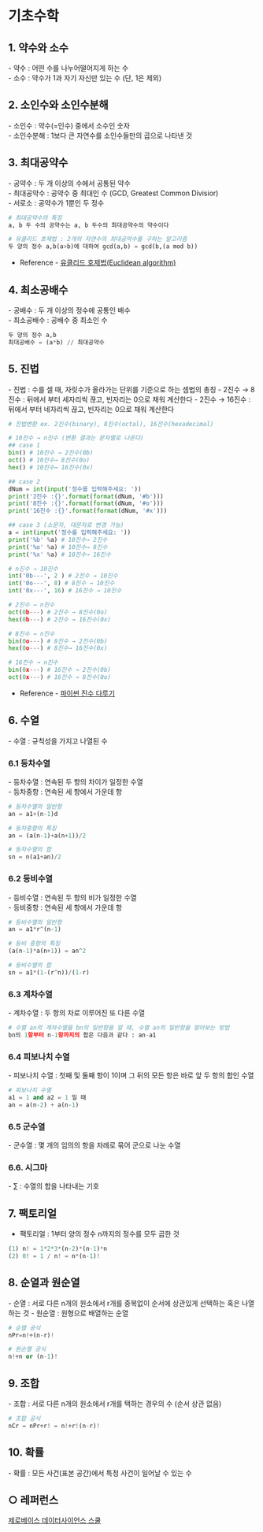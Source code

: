 기초수학
===

## 1. 약수와 소수
\- 약수 : 어떤 수를 나누어떨어지게 하는 수    
\- 소수 : 약수가 1과 자기 자신만 있는 수 (단, 1은 제외)
 
 
## 2. 소인수와 소인수분해
\- 소인수 : 약수(=인수) 중에서 소수인 숫자   
\- 소인수분해 : 1보다 큰 자연수를 소인수들만의 곱으로 나타낸 것

## 3. 최대공약수
\- 공약수 : 두 개 이상의 수에서 공통된 약수   
\- 최대공약수 : 공약수 중 최대인 수 (GCD, Greatest Common Divisior)   
\- 서로소 : 공약수가 1뿐인 두 정수
```python
# 최대공약수의 특징
a, b 두 수의 공약수는 a, b 두수의 최대공약수의 약수이다

# 유클리드 호제법 : 2개의 자연수의 최대공약수를 구하는 알고리즘
두 양의 정수 a,b(a>b)에 대하여 gcd(a,b) = gcd(b,(a mod b))
```

- Reference - [유클리드 호제법(Euclidean algorithm)](https://developerntraveler.tistory.com/m/126)

## 4. 최소공배수
\- 공배수 : 두 개 이상의 정수에 공통인 배수   
\- 최소공배수 : 공배수 중 최소인 수
```python
두 양의 정수 a,b
최대공배수 = (a*b) // 최대공약수
```

## 5. 진법
\- 진법 : 수를 셀 때, 자릿수가 올라가는 단위를 기준으로 하는 셈법의 총칭
\- 2진수 → 8진수 : 뒤에서 부터 세자리씩 끊고, 빈자리는 0으로 채워 계산한다
\- 2진수 → 16진수 : 뒤에서 부터 네자리씩 끊고, 빈자리는 0으로 채워 계산한다

```python
# 진법변환 ex. 2진수(binary), 8진수(octal), 16진수(hexadecimal)

# 10진수 → n진수 (변환 결과는 문자열로 나온다)
## case 1
bin() # 10진수 → 2진수(0b)
oct() # 10진수→ 8진수(0o)
hex() # 10진수→ 16진수(0x)

## case 2
dNum = int(input('정수를 입력해주세요: '))
print('2진수 :{}'.format(format(dNum, '#b')))
print('8진수 :{}'.format(format(dNum, '#o')))
print('16진수 :{}'.format(format(dNum, '#x')))

## case 3 (소문자, 대문자로 변경 가능)
a = int(input('정수를 입력해주세요: '))
print('%b' %a) # 10진수→ 2진수
print('%o' %a) # 10진수→ 8진수
print('%x' %a) # 10진수→ 16진수

# n진수 → 10진수
int('0b---', 2 ) # 2진수 → 10진수
int('0o---', 8) # 8진수 → 10진수
int('0x---', 16) # 16진수 → 10진수

# 2진수 → n진수
oct(0b---) # 2진수 → 8진수(0o)
hex(0b---) # 2진수 → 16진수(0x)

# 8진수 → n진수
bin(0o---) # 8진수 → 2진수(0b)
hex(0o---) # 8진수→ 16진수(0x)

# 16진수 → n진수
bin(0x---) # 16진수 → 2진수(0b)
oct(0x---) # 16진수 → 8진수(0o)
```
- Reference - [파이썬 진수 다루기](https://www.daleseo.com/python-int-bases/)

## 6. 수열
\- 수열 : 규칙성을 가지고 나열된 수


### 6.1 등차수열
\- 등차수열 : 연속된 두 항의 차이가 일정한 수열   
\- 등차중항 : 연속된 세 항에서 가운데 항
```python
# 등차수열의 일반항
an = a1+(n-1)d

# 등차중항의 특징
an = (a(n-1)+a(n+1))/2

# 등차수열의 합
sn = n(a1+an)/2
```

### 6.2 등비수열
\- 등비수열 : 연속된 두 항의 비가 일정한 수열   
\- 등비중항 : 연속된 세 항에서 가운데 항
```python
# 등비수열의 일반항
an = a1*r^(n-1)

# 등비 중항의 특징
(a(n-1)*a(n+1)) = an^2

# 등비수열의 합
sn = a1*(1-(r^n))/(1-r)
```

### 6.3 계차수열
\- 계차수열 : 두 항의 차로 이루어진 또 다른 수열
```python
# 수열 an의 계차수열을 bn의 일반항을 알 때, 수열 an의 일반항을 알아보는 방법
bn의 1항부터 n-1항까지의 합은 다음과 같다 : an-a1 
```

### 6.4 피보나치 수열
\- 피보나치 수열 : 첫째 및 둘째 항이 1이며 그 뒤의 모든 항은 바로 앞 두 항의 합인 수열

```python
# 피보나치 수열
a1 = 1 and a2 = 1 일 때
an = a(n-2) + a(n-1)
```

### 6.5 군수열
\- 군수열 : 몇 개의 임의의 항을 차례로 묶어 군으로 나눈 수열


### 6.6. 시그마 
\- ∑ : 수열의 합을 나타내는 기호

## 7. 팩토리얼
- 팩토리얼 : 1부터 양의 정수 n까지의 정수를 모두 곱한 것
```python
(1) n! = 1*2*3*(n-2)*(n-1)*n
(2) 0! = 1 / n! = n*(n-1)!
```

## 8. 순열과 원순열
\- 순열 : 서로 다른 n개의 원소에서 r개를 중복없이 순서에 상관있게 선택하는 혹은 나열하는 것
\- 원순열 : 원형으로 배열하는 순열
```python
# 순열 공식
nPr=n!÷(n-r)!

# 원순열 공식
n!÷n or (n-1)!
```

## 9. 조합
\- 조합 : 서로 다른 n개의 원소에서 r개를 택하는 경우의 수 (순서 상관 없음)
```python
# 조합 공식
nCr = nPr÷r! = n!÷r!(n-r)!
```

## 10. 확률
\- 확률 : 모든 사건(표본 공간)에서 특정 사건이 일어날 수 있는 수


## ○ 레퍼런스
[제로베이스 데이터사이언스 스쿨](https://zero-base.co.kr/category_dev_camp/school_DS)
